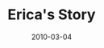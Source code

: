 ---
layout: media
category: media
title: "Erica's Story"
date: 2010-03-04
description: "Erica shares her story of freedom."
tag: 
 - freedom
 - rejection
 - self-image
yt-embed-url: "//www.youtube.com/embed/zl8oavFJtGc"
video: "http://s3.amazonaws.com/crossroads-media/other-media/video/EricaInterview.mp4"
video-poster: "http://s3.amazonaws.com/crossroads-media/images/EricaInterview-still.jpg"
---